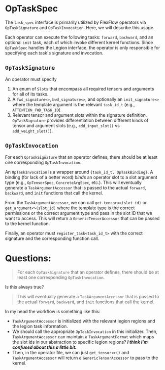 # OpTaskSpec

The `task_spec` interface is primarily utilized by FlexFlow operators via `OpTaskSignature` and `OpTaskInvocation`. Here, we will describe this usage.

Each operator can execute the following tasks: `forward`, `backward`, and an optional `init` task, each of which invoke different kernel functions. Since `OpTaskSpec` handles the Legion interface, the operator is only responsible for specifying each task's signature and invocation.

## `OpTaskSignature`

An operator must specify
1. An enum of `Slots` that encompass all required tensors and arguments for all of its tasks. 
2. A `fwd_signature<>`, `bwd_signature<>`, and optionally an `init_signature<>` where the template argument is the relevant `task_id_t` (e.g., `ATTENTION_FWD_TASK_ID`).
3. Relevant tensor and argument slots within the signature definition. `OpTaskSignature` provides differentiation between different kinds of tensor and argument slots (e.g., `add_input_slot()` vs `add_weight_slot()`).

## `OpTaskInvocation`

For each `OpTaskSignature` that an operator defines, there should be at least one corresponding `OpTaskInvocation`.

An `OpTaskInvocation` is a wrapper around `{task_id_t, OpTaskBinding}`. A binding (for lack of a better word) *binds* an operator slot to a slot argument type (e.g., `OpTensorSpec`, `ConcreteArgSpec`, etc.). This will eventually generate a `TaskArgumentAccessor` that is passed to the actual `forward`, `backward`, and `init` functions that call the kernel. 

From the `TaskArgumentAccessor`, we can call `get_tensor<>(slot_id)` or `get_argument<>(slot_id)` where the template type is the correct permissions or the correct argument type and pass in the slot ID that we want to access. This will return a `GenericTensorAccessor` that can be passed to the kernel function.

Finally, an operator must `register_task<task_id_t>` with the correct signature and the corresponding function call. 

# Questions:

> For each `OpTaskSignature` that an operator defines, there should be at least one corresponding `OpTaskInvocation`.

Is this always true? 

> This will eventually generate a `TaskArgumentAccessor` that is passed to the actual `forward`, `backward`, and `init` functions that call the kernel. 

In my head the workflow is something like this:
- `TaskArgumentAccessor` is initialized with the relevant legion regions and the legion task information. 
- We should call the appropriate `OpTaskInvocation` in this initializer. Then, `TaskArgumentAccessor` can maintain a `TaskArgumentFormat` which maps the slot ids in our abstraction to specific legion regions? ***I think I'm confused about this a little bit.***
- Then, in the operator file, we can just `get_tensor<>()` and `TaskArgumentAccessor` will return a `GenericTensorAccessor` to pass to the kernel.
